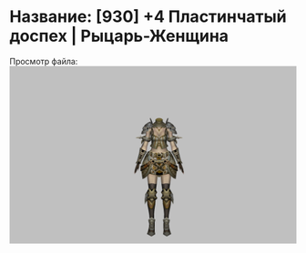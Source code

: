 # Название: [930] +4 Пластинчатый доспех | Рыцарь-Женщина

Просмотр файла:
![p010003.png](p010003.png)